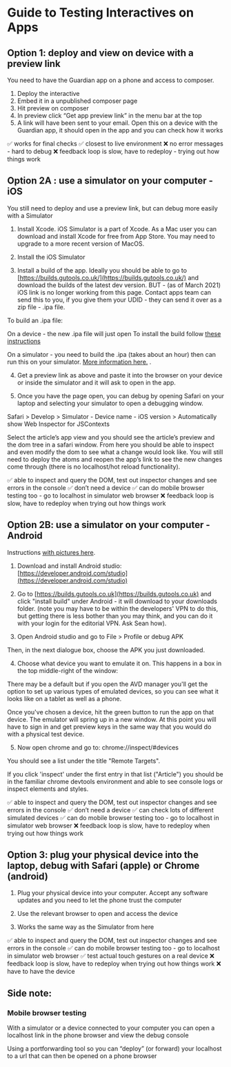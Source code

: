 Guide to Testing Interactives on Apps
=====================================


## Option 1: deploy and view on device with a preview link 
 
You need to have the Guardian app on a phone and access to composer.

1. Deploy the interactive
2. Embed it in a unpublished composer page 
3. Hit preview on composer 
4. In preview click “Get app preview link” in the menu bar at the top 
5. A link will have been sent to your email. Open this on a device with the Guardian app, it should open in the app and you can check how it works 

✅ works for final checks 
✅ closest to live environment
❌ no error messages - hard to debug
❌ feedback loop is slow, have to redeploy - trying out how things work



## Option 2A : use a simulator on your computer - iOS 

You still need to deploy and use a preview link, but can debug more easily with a Simulator 

1. Install Xcode. iOS Simulator is a part of Xcode. As a Mac user you can download and install Xcode for free from App Store. You may need to upgrade to a more recent version of MacOS. 

2. Install the iOS Simulator 

3. Install a build of the app. Ideally you should be able to go to [https://builds.gutools.co.uk/](https://builds.gutools.co.uk/) and download the builds of the latest dev version.
BUT - (as of March 2021) iOS link is no longer working from this page. Contact apps team can send this to you, if you give them your UDID - they can send it over as a zip file - .ipa file.

To build an .ipa file: 

On a device - the new .ipa file will just open
To install the build follow [these instructions](https://codeburst.io/latest-itunes-12-7-removed-the-apps-option-how-to-install-ipa-on-the-device-3c7d4a2bc788?gi=5439d1ba0757 )


On a simulator - you need to build the .ipa (takes about an hour) then can run this on your simulator. [More information here.](https://stackoverflow.com/questions/517463/how-can-i-install-a-ipa-file-to-my-iphone-simulator#:~:text=You%20cannot%20run%20an%20ipa,the%20simulator%20on%20their%20machine)
.

4. Get a preview link as above and paste it into the browser on your device or inside the simulator and it will ask to open in the app.


5. Once you have the page open, you can debug by opening Safari on your laptop and selecting your simulator to open a debugging window.

Safari > Develop > Simulator - Device name - iOS version > Automatically show Web Inspector for JSContexts 

Select the article’s app view and you should see the article’s preview and the dom tree in a safari window. From here you should be able to inspect and even modify the dom to see what a change would look like. You will still need to deploy the atoms and reopen the app’s link to see the new changes come through (there is no localhost/hot reload functionality).


✅ able to inspect and query the DOM, test out inspector changes and see errors in the console
✅ don’t need a device
✅ can do mobile browser testing too - go to localhost in simulator web browser
❌ feedback loop is slow, have to redeploy when trying out how things work


## Option 2B: use a simulator on your computer - Android 

Instructions [with pictures here](https://docs.google.com/document/d/18XaqGm_A6kQGIjTz7adHwwUJ6vY6l_DOkAevasi95UU/edit). 

1. Download and install Android studio: [https://developer.android.com/studio](https://developer.android.com/studio)

2. Go to [https://builds.gutools.co.uk](https://builds.gutools.co.uk) and click "install build" under Android - it will download to your downloads folder. (note you may have to be within the developers' VPN to do this, but getting there is less bother than you may think, and you can do it with your login for the editorial VPN. Ask Sean how).

3. Open Android studio and go to File > Profile or debug APK

Then, in the next dialogue box, choose the APK you just downloaded.

4. Choose what device you want to emulate it on. This happens in a box in the top middle-right of the window:

There may be a default but if you open the AVD manager you'll get the option to set up various types of emulated devices, so you can see what it looks like on a tablet as well as a phone. 

Once you've chosen a device, hit the green button to run the app on that device. The emulator will spring up in a new window. At this point you will have to sign in and get preview keys in the same way that you would do with a physical test device. 

5. Now open chrome and go to:  chrome://inspect/#devices

You should see a list under the title "Remote Targets".

If you click 'inspect' under the first entry in that list ("Article") you should be in the familiar chrome devtools environment and able to see console logs or inspect elements and styles.


✅ able to inspect and query the DOM, test out inspector changes and see errors in the console
✅ don’t need a device
✅ can check lots of different simulated devices
✅ can do mobile browser testing too - go to localhost in simulator web browser
❌ feedback loop is slow, have to redeploy when trying out how things work


## Option 3: plug your physical device into the laptop, debug with Safari (apple) or Chrome (android)

1. Plug your physical device into your computer. Accept any software updates and you need to let the phone trust the computer 

2. Use the relevant browser to open and access the device 

3. Works the same way as the Simulator from here 

✅ able to inspect and query the DOM, test out inspector changes and see errors in the console
✅ can do mobile browser testing too - go to localhost in simulator web browser
✅ test actual touch gestures on a real device 
❌ feedback loop is slow, have to redeploy when trying out how things work
❌ have to have the device


## Side note: 
### Mobile browser testing 

With a simulator or a device connected to your computer you can open a localhost link in the phone browser and view the debug console 

Using a portforwarding tool so you can “deploy” (or forward) your localhost to a url that can then be opened on a phone browser 


